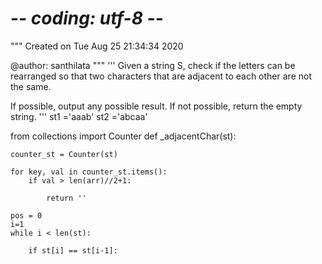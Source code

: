 # -*- coding: utf-8 -*-
"""
Created on Tue Aug 25 21:34:34 2020

@author: santhilata
"""
'''
Given a string S, check if the letters can be rearranged so that two characters that are adjacent
 to each other are not the same.

If possible, output any possible result.  If not possible, return the empty string.
'''
st1 ='aaab'
st2 ='abcaa'

from collections import Counter
def _adjacentChar(st):
    
    counter_st = Counter(st)
    
    for key, val in counter_st.items():
        if val > len(arr)//2+1:
            
            return ''
        
    pos = 0
    i=1
    while i < len(st):
        
        if st[i] == st[i-1]:
            
    
            



